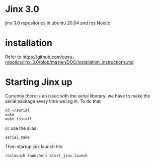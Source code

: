 # Jinx 3.0
jinx 3.0 repositories in ubuntu 20.04 and ros Noetic

# installation 
Refer to https://github.com/cwru-robotics/jinx_3.0/blob/master/DOC/Installation_instructions.md

# Starting Jinx up

Currently there is an issue with the serial liberary. we have to make the serial package every time we log in. To do that
```
cd ~/serial 
make
make install
```
or use the alias:
```
serial_make
```
Then startup jinx launch file:
```
roslaunch launchers start_jinx.launch
```

